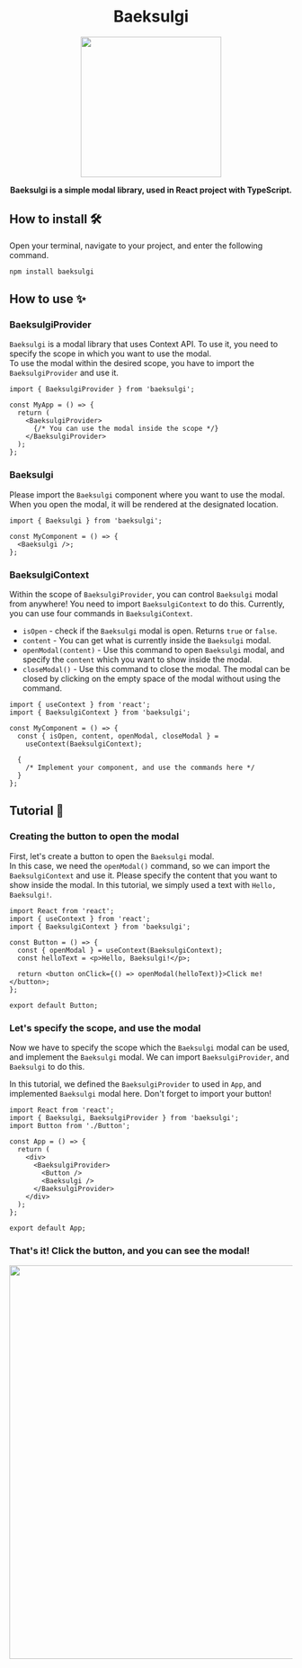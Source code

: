 <div align="center">
  <h1>Baeksulgi</h1>
  <img src="https://user-images.githubusercontent.com/87642422/236678916-c7c949ea-d29e-47d0-b3a5-b4f49f5ca2fa.png" width="250px" />  
  <p>
    <strong>Baeksulgi is a simple modal library, used in React project with TypeScript.</strong>
  </p>
</div>

## How to install 🛠

Open your terminal, navigate to your project, and enter the following command.

```
npm install baeksulgi
```

## How to use ✨

### BaeksulgiProvider

`Baeksulgi` is a modal library that uses Context API. To use it, you need to specify the scope in which you want to use the modal.  
To use the modal within the desired scope, you have to import the `BaeksulgiProvider` and use it.

```tsx
import { BaeksulgiProvider } from 'baeksulgi';
```

```tsx
const MyApp = () => {
  return (
    <BaeksulgiProvider>
      {/* You can use the modal inside the scope */}
    </BaeksulgiProvider>
  );
};
```

### Baeksulgi

Please import the `Baeksulgi` component where you want to use the modal.  
When you open the modal, it will be rendered at the designated location.

```tsx
import { Baeksulgi } from 'baeksulgi';
```

```tsx
const MyComponent = () => {
  <Baeksulgi />;
};
```

### BaeksulgiContext

Within the scope of `BaeksulgiProvider`, you can control `Baeksulgi` modal from anywhere! You need to import `BaeksulgiContext` to do this.
Currently, you can use four commands in `BaeksulgiContext`.

- `isOpen` - check if the `Baeksulgi` modal is open. Returns `true` or `false`.
- `content` - You can get what is currently inside the `Baeksulgi` modal.
- `openModal(content)` - Use this command to open `Baeksulgi` modal, and specify the `content` which you want to show inside the modal.
- `closeModal()` - Use this command to close the modal. The modal can be closed by clicking on the empty space of the modal without using the command.

```tsx
import { useContext } from 'react';
import { BaeksulgiContext } from 'baeksulgi';
```

```tsx
const MyComponent = () => {
  const { isOpen, content, openModal, closeModal } =
    useContext(BaeksulgiContext);

  {
    /* Implement your component, and use the commands here */
  }
};
```

## Tutorial 📕

### Creating the button to open the modal

First, let's create a button to open the `Baeksulgi` modal.  
In this case, we need the `openModal()` command, so we can import the `BaeksulgiContext` and use it.
Please specify the content that you want to show inside the modal. In this tutorial, we simply used a text with `Hello, Baeksulgi!`.

```tsx
import React from 'react';
import { useContext } from 'react';
import { BaeksulgiContext } from 'baeksulgi';

const Button = () => {
  const { openModal } = useContext(BaeksulgiContext);
  const helloText = <p>Hello, Baeksulgi!</p>;

  return <button onClick={() => openModal(helloText)}>Click me!</button>;
};

export default Button;
```

### Let's specify the scope, and use the modal

Now we have to specify the scope which the `Baeksulgi` modal can be used, and implement the `Baeksulgi` modal.
We can import `BaeksulgiProvider`, and `Baeksulgi` to do this.

In this tutorial, we defined the `BaeksulgiProvider` to used in `App`, and implemented `Baeksulgi` modal here.
Don't forget to import your button!

```tsx
import React from 'react';
import { Baeksulgi, BaeksulgiProvider } from 'baeksulgi';
import Button from './Button';

const App = () => {
  return (
    <div>
      <BaeksulgiProvider>
        <Button />
        <Baeksulgi />
      </BaeksulgiProvider>
    </div>
  );
};

export default App;
```

### That's it! Click the button, and you can see the modal!

<img src="https://user-images.githubusercontent.com/87642422/236682825-944f6ae5-ce74-42db-a4c6-6502ddb640bb.PNG" width="700px" />
